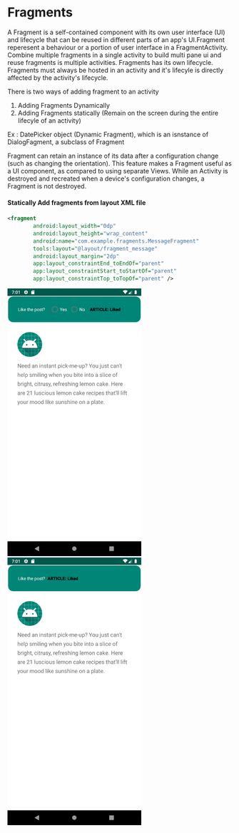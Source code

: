# Fragments
A Fragment is a self-contained component with its own user interface (UI) and lifecycle that can be reused in different parts of an app's UI.Fragment reperesent a behaviour or a portion of user interface in a FragmentActivity. Combine multiple fragments in a single activity to build multi pane ui and reuse fragments is multiple activities. Fragments has its own lifecycle. Fragments must always be hosted in an activity and it's lifecyle is directly affected by the activity's lifecycle. 

There is two ways of adding fragment to an activity
 1. Adding Fragments Dynamically
 2. Adding Fragments statically (Remain on the screen during the entire lifecyle of an activity)

Ex : DatePicker object (Dynamic Fragment), which is an isnstance of DialogFagment, a subclass of Fragment

 Fragment can retain an instance of its data after a configuration change (such as changing the orientation). This feature makes a Fragment useful as a UI component, as compared to using separate Views. While an Activity is destroyed and recreated when a device's configuration changes, a Fragment is not destroyed.

<h4>Statically Add fragments from layout XML file</h4>

```XML
<fragment
        android:layout_width="0dp"
        android:layout_height="wrap_content"
        android:name="com.example.fragments.MessageFragment"
        tools:layout="@layout/fragment_message"
        android:layout_margin="2dp"
        app:layout_constraintEnd_toEndOf="parent"
        app:layout_constraintStart_toStartOf="parent"
        app:layout_constraintTop_toTopOf="parent" />
```
<img src="https://github.com/Pasan99/Fragments/blob/master/FragmentScreenshots/ArticalBeforeLike.png" width="300">     <img src="https://github.com/Pasan99/Fragments/blob/master/FragmentScreenshots/ArticleAfterLike.png" width="300">
